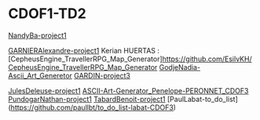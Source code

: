 # CDOF1-TD2

[NandyBa-project1](https://github.com/Decentralized-System/CDOF1-TD2)

[GARNIERAlexandre-project1](https://github.com/AlexandreGarnierESILV/-game_of_life---AlexandreGARNIER---CDOF3_TD1-)
Kerian HUERTAS : [CepheusEngine_TravellerRPG_Map_Generator]https://github.com/EsilvKH/CepheusEngine_TravellerRPG_Map_Generator
[GodjeNadia-Ascii_Art_Generetor](https://github.com/NadiaKlos/Ascii_Art_Generetor_GODJE_CDOF3)
[GARDIN-project3](https://github.com/RinjieMX/ToDoListJs-GARDIN-CDOF3)

[JulesDeleuse-project1](https://github.com/KryMucus/CDOF3-TD1)
[ASCII-Art-Generator_Penelope-PERONNET_CDOF3](https://github.com/lLopelope/ASCII-Art-Generator_Penelope-PERONNET_CDOF3)
[PundogarNathan-project1](https://github.com/Natgru06/Game-of-life_Pundogar-Nathan_TD1_CDOF3)
[TabardBenoit-project1](https://github.com/kahoo26/ToDo_TABARD_CDOF3)
[PaulLabat-to_do_list] (https://github.com/paullbt/to_do_list-labat-CDOF3)
